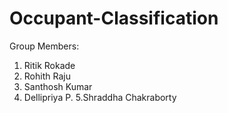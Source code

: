 # Occupant-Classification
Group Members:
1. Ritik Rokade
2. Rohith Raju
3. Santhosh Kumar
4. Dellipriya P.
5.Shraddha Chakraborty 
